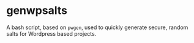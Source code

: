 # genwpsalts
A bash script, based on `pwgen`, used to quickly generate secure, random salts for Wordpress based projects.
